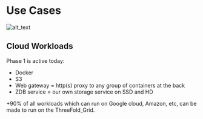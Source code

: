 # Use Cases

![alt_text](img/use_cases.png)

## Cloud Workloads

Phase 1 is active today:

- Docker
- S3
- Web gateway = http(s) proxy to any group of containers at the back
- ZDB service = our own storage service on SSD and HD

+90% of all workloads which can run on Google cloud, Amazon, etc, can be made to run on the ThreeFold_Grid.
